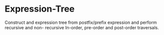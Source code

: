 # Expression-Tree
Construct and expression tree from postfix/prefix expression and perform recursive and non- recursive In-order, pre-order and post-order traversals.
